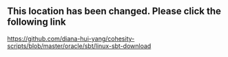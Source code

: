 


## This location has been changed. Please click the following link
https://github.com/diana-hui-yang/cohesity-scripts/blob/master/oracle/sbt/linux-sbt-download
